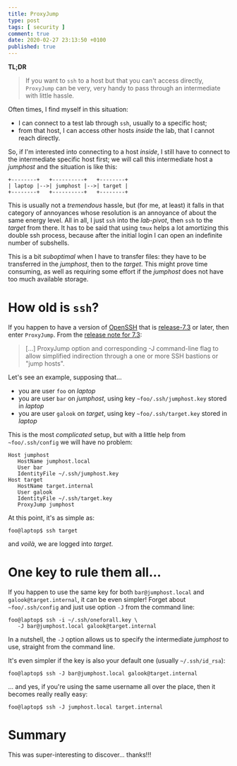```yaml
---
title: ProxyJump
type: post
tags: [ security ]
comment: true
date: 2020-02-27 23:13:50 +0100
published: true
---
```


**TL;DR**

> If you want to `ssh` to a host but that you can't access directly,
> `ProxyJump` can be very, very handy to pass through an intermediate
> with little hassle.

Often times, I find myself in this situation:

- I can connect to a test lab through `ssh`, usually to a specific host;
- from that host, I can access other hosts *inside* the lab, that I
  cannot reach directly.

So, if I'm interested into connecting to a host *inside*, I still have
to connect to the intermediate specific host first; we will call this
intermediate host a *jumphost* and the situation is like this:

```
+--------+   +----------+   +--------+
| laptop |-->| jumphost |-->| target |
+--------+   +----------+   +--------+
```

This is usually not a *tremendous* hassle, but (for me, at least) it
falls in that category of annoyances whose resolution is an annoyance of
about the same energy level. All in all, I just `ssh` into the
*lab-pivot*, then `ssh` to the *target* from there. It has to be said
that using `tmux` helps a lot amortizing this double ssh process,
because after the initial login I can open an indefinite number of
subshells.

This is a bit *suboptimal* when I have to transfer files: they have to
be transferred in the *jumphost*, then to the *target*. This might prove
time consuming, as well as requiring some effort if the *jumphost* does
not have too much available storage.

# How old is `ssh`?

If you happen to have a version of [OpenSSH][] that is [release-7.3][]
or later, then enter `ProxyJump`. From the [release note for
7.3][release-7.3]:

> [...] ProxyJump option and corresponding -J command-line flag to allow
> simplified indirection through a one or more SSH bastions or "jump
> hosts".

Let's see an example, supposing that...

- you are user `foo` on *laptop*
- you are user `bar` on *jumphost*, using key `~foo/.ssh/jumphost.key`
  stored in *laptop*
- you are user `galook` on *target*, using key `~foo/.ssh/target.key`
  stored in *laptop*

This is the most *complicated* setup, but with a little help from
`~foo/.ssh/config` we will have no problem:

```
Host jumphost
   HostName jumphost.local
   User bar
   IdentityFile ~/.ssh/jumphost.key
Host target
   HostName target.internal
   User galook
   IdentityFile ~/.ssh/target.key
   ProxyJump jumphost
```

At this point, it's as simple as:

```shell
foo@laptop$ ssh target
```

and *voilà*, we are logged into *target*.

# One key to rule them all...

If you happen to use the same key for both `bar@jumphost.local` and
`galook@target.internal`, it can be even simpler! Forget about
`~foo/.ssh/config` and just use option `-J` from the command line:

```shell
foo@laptop$ ssh -i ~/.ssh/oneforall.key \
   -J bar@jumphost.local galook@target.internal
```

In a nutshell, the `-J` option allows us to specify the intermediate
*jumphost* to use, straight from the command line.

It's even simpler if the key is also your default one (usually
`~/.ssh/id_rsa`):

```shell
foo@laptop$ ssh -J bar@jumphost.local galook@target.internal
```

... and yes, if you're using the same username all over the place, then
it becomes really really easy:

```shell
foo@laptop$ ssh -J jumphost.local target.internal
```

# Summary

This was super-interesting to discover... thanks!!!

[OpenSSH]: https://www.openssh.com/
[release-7.3]: https://www.openssh.com/txt/release-7.3
